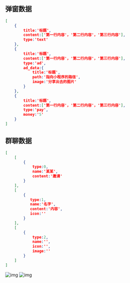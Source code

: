 ## 弹窗数据



```json
[
    {
        title:'标题',
        content:['第一行内容'，'第二行内容'，'第三行内容'],
        type:'text'
    },
    {
        title:'标题',
        content:['第一行内容'，'第二行内容'，'第三行内容'],
		type:'ad',
        ad_data:{
			title:'标题',
            path:'指向小程序的路径',
            image:'分享出去的图片'
        }
    },
	{
        title:'标题',
        content:['第一行内容'，'第二行内容'，'第三行内容'],
        type:'pay',
        money:'5'
    }
]
```

## 群聊数据



```json
[
    [
        {
            type:0,
            name:'某某',
            content:'邀请'
        }
    ],
    [
        {
           type:1,
           name:'名字',
           content:'内容',
           icon:''
        }
    ],
    [
        {
            type:2,
            name:'',
            icon:'',
            image:''
        }
    ]
]
```



![img](file:///https://r.wktrf.com/Fs6yrbTxBtGdoIcvsT6wP65-AJya) 
![img](file:///C:\Users\wktrf\CAA\1262663054\Image\Group\Image3\Z4NTK6W7`TL[G_NNUX9YQ$I.jpg) 